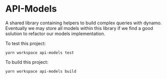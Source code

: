 # API-Models

A shared library containing helpers to build complex queries with dynamo. Eventually we may store all models within this library if we find a good solution to refactor our models implementation.

To test this project:

```
yarn workspace api-models test
```

To build this project:

```
yarn workspace api-models build
```
